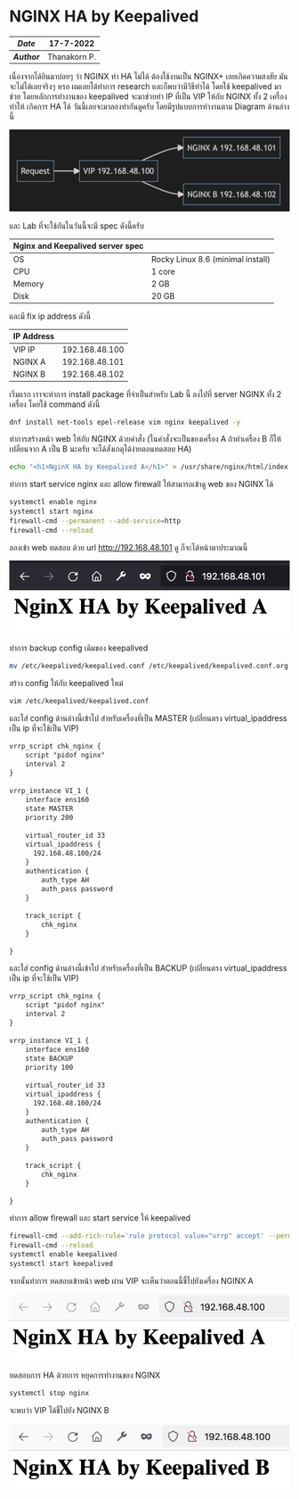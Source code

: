 # NGINX HA by Keepalived

| ***Date*** | 17-7-2022 |
| --- | --- |
| ***Author*** | Thanakorn P. |

เนื่องจากได้ยินมาบ่อยๆ ว่า NGINX ทำ HA ไม่ได้ ต้องใช้งานเป็น NGINX+ เลยเกิดความสงสัย มันจะไม่ได้เลยจริงๆ หรอ ผมเลยได้ทำการ research และก็พบว่ามีวิธีทำได้ โดยใช้ keepalived มาช่วย โดยหลักการทำงานของ keepalived จะมาช่วยทำ IP ที่เป็น VIP ให้กับ NGINX ทั้ง 2 เครื่อง ทำให้ เกิดการ HA ได้ วันนี้เลยจะมาลองทำกันดูครับ โดยมีรูปแบบการทำงานตาม Diagram ด้านล่างนี้

![](img/NginxHA/nginxha1.png)

และ Lab ที่จะใช้กันในวันนี้จะมี spec ดังนี้ครับ

| Nginx and Keepalived server spec| |
| --- | --- |
| OS | Rocky Linux 8.6 (minimal install) 
| CPU | 1 core |
| Memory | 2 GB |
| Disk | 20 GB |

และมี fix ip address ดังนี้

| IP Address |  |
| --- | --- |
| VIP IP | 192.168.48.100 |
| NGINX A | 192.168.48.101 |
| NGINX B | 192.168.48.102 |

เริ่มแรก เราจะทำการ install package ที่จำเป็นสำหรับ Lab นี้ ลงไปที่ server NGINX ทั้ง 2 เครื่อง โดยใช้ command ดังนี้


```bash
dnf install net-tools epel-release vim nginx keepalived -y
```

ทำการสร้างหน้า web ให้กับ NGINX ด้วยคำสั่ง (ในคำสั่งจะเป็นของเครื่อง A ถ้าทำเครื่อง B ก็ให้ เปลี่ยนจาก A เป็น B นะครับ จะได้สังเกตุได้ง่ายตอนทดสอบ HA)

```bash
echo "<h1>NginX HA by Keepalived A</h1>" > /usr/share/nginx/html/index.html
```

ทำการ start service nginx และ allow firewall ให้สามารถเข้าดู web ของ NGINX ได้

```bash
systemctl enable nginx
systemctl start nginx
firewall-cmd --permanent --add-service=http
firewall-cmd --reload
```

ลองเข้า web ทดสอบ ด้วย url http://192.168.48.101 ดู ก็จะได้หน้าตาประมาณนี้

![](img/NginxHA/nginxha2.png)

ทำการ backup config เดิมของ keepalived

```bash
mv /etc/keepalived/keepalived.conf /etc/keepalived/keepalived.conf.org
```

สร้าง config ให้กับ keepalived ใหม่

```bash
vim /etc/keepalived/keepalived.conf
```

และใส่ config ด้านล่างนี้เข้าไป สำหรับเครื่องที่เป็น MASTER (เปลี่ยนตรง virtual_ipaddress เป็น ip ที่จะใช้เป็น VIP)

```
vrrp_script chk_nginx {
    script "pidof nginx"
    interval 2
}

vrrp_instance VI_1 {
    interface ens160
    state MASTER
    priority 200

    virtual_router_id 33
    virtual_ipaddress {
      192.168.48.100/24
    }
    authentication {
        auth_type AH
        auth_pass password
    }

    track_script {
        chk_nginx
    }

}
```

และใส่ config ด้านล่างนี้เข้าไป สำหรับเครื่องที่เป็น BACKUP (เปลี่ยนตรง virtual_ipaddress เป็น ip ที่จะใช้เป็น VIP)

```
vrrp_script chk_nginx {
    script "pidof nginx"
    interval 2
}

vrrp_instance VI_1 {
    interface ens160
    state BACKUP
    priority 100

    virtual_router_id 33
    virtual_ipaddress {
      192.168.48.100/24
    }
    authentication {
        auth_type AH
        auth_pass password
    }

    track_script {
        chk_nginx
    }

}
```

ทำการ allow firewall และ start service ให้ keepalived 

```sh
firewall-cmd --add-rich-rule='rule protocol value="vrrp" accept' --permanent
firewall-cmd --reload
systemctl enable keepalived
systemctl start keepalived
```

จากนั้นทำการ ทดสอบเข้าหน้า web ผ่าน VIP จะเห็นว่าตอนนี้ชี้ไปยังเครื่อง NGINX A

![](img/NginxHA/nginxha3.png)

ทดสอบการ HA ด้วยการ หยุดการทำงานของ NGINX

```bash
systemctl stop nginx
```

จะพบว่า VIP ได้ชี้ไปยัง NGINX B

![](img/NginxHA/nginxha4.png)
